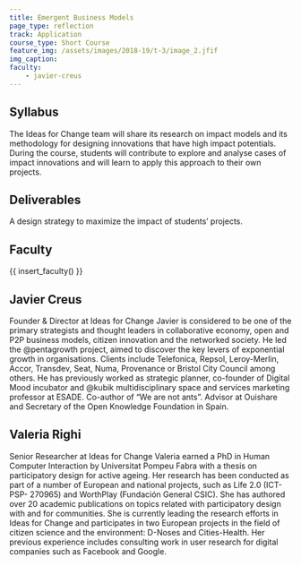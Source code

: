 ```yaml
---
title: Emergent Business Models
page_type: reflection
track: Application
course_type: Short Course
feature_img: /assets/images/2018-19/t-3/image_2.jfif
img_caption: 
faculty: 
    - javier-creus
---
```


## Syllabus

The Ideas for Change team will share its research on impact models and its methodology for designing innovations that have high impact potentials. During the course, students will contribute to explore and analyse cases of impact innovations and will learn to apply this approach to their own projects.

## Deliverables

A design strategy to maximize the impact of students’ projects.

## Faculty

{{ insert_faculty() }}

## Javier Creus

Founder & Director at Ideas for Change
Javier is considered to be one of the primary strategists and thought leaders in collaborative economy, open and P2P business models, citizen innovation and the networked society. He led the @pentagrowth project, aimed to discover the key levers of exponential growth in organisations. Clients include Telefonica, Repsol, Leroy-Merlin, Accor, Transdev, Seat, Numa, Provenance or Bristol City Council among others. He has previously worked as strategic planner, co-founder of Digital Mood incubator and @kubik multidisciplinary space and services marketing professor at ESADE. Co-author of “We are not ants”. Advisor at Ouishare and Secretary of the Open Knowledge Foundation in Spain.

## Valeria Righi

Senior Researcher at Ideas for Change
Valeria earned a PhD in Human Computer Interaction by Universitat Pompeu Fabra with a thesis on participatory design for active ageing. Her research has been conducted as part of a number of European and national projects, such as Life 2.0 (ICT-PSP- 270965) and WorthPlay (Fundación General CSIC). She has authored over 20 academic publications on topics related with participatory design with and for communities. She is currently leading the research efforts in Ideas for Change and participates in two European projects in the field of citizen science and the environment: D-Noses and Cities-Health. Her previous experience includes consulting work in user research for digital companies such as Facebook and Google.
